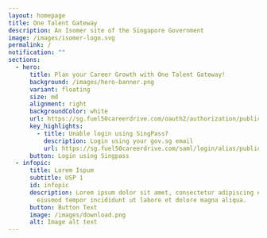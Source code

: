```yaml
---
layout: homepage
title: One Talent Gateway
description: An Isomer site of the Singapore Government
image: /images/isomer-logo.svg
permalink: /
notification: ""
sections:
  - hero:
      title: Plan your Career Growth with One Talent Gateway!
      background: /images/hero-banner.png
      variant: floating
      size: md
      alignment: right
      backgroundColor: white
      url: https://sg.fuel50careerdrive.com/oauth2/authorization/publicservicesdivsgid
      key_highlights:
        - title: Unable login using SingPass?
          description: Login using your gov.sg email
          url: https://sg.fuel50careerdrive.com/saml/login/alias/publicservicesdivsingapore
      button: Login using Singpass
  - infopic:
      title: Lorem Ispum
      subtitle: USP 1
      id: infopic
      description: Lorem ipsum dolor sit amet, consectetur adipiscing elit, sed do
        eiusmod tempor incididunt ut labore et dolore magna aliqua.
      button: Button Text
      image: /images/download.png
      alt: Image alt text
---
```

